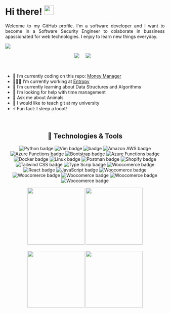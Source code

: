 # Hi there! <img src="https://raw.githubusercontent.com/MartinHeinz/MartinHeinz/master/wave.gif" width="30px">

<p align='justify'>
Welcome to my GitHub profile. I'm a software developer  and I want to become in a Software Security Engineer to colaborate in bussiness apassionated for web technologies. I enjoy to learn new things everyday.</p>

![](https://komarev.com/ghpvc/?username=MartinMendozaDev)

<p align='center'>
  <a href="https://www.linkedin.com/in/martinmendozadev"><img src="https://img.shields.io/badge/linkedin-%230077B5.svg?&style=for-the-badge&logo=linkedin&logoColor=white" /></a>&nbsp;&nbsp;&nbsp;&nbsp;
  <a href="mailto:martinmendozadev@gmail.com?subject=Hey%20Martin!"><img src="https://img.shields.io/badge/gmail-%23D14836.svg?&style=for-the-badge&logo=gmail&logoColor=white" /></a>&nbsp;&nbsp;&nbsp;&nbsp;
</p>
<br>

- 🔭 I’m currently coding on this repo: [Money Manager](https://github.com/martinmendozadev/money-manager)
- 🧑🏽‍💼 I’m currently working at [Entropy](https://entropy.tech/)
- 🌱 I’m currently learning about Data Structures and Algorithms
- 🤔 I’m looking for help with time management
- 💬 Ask me about Animals
- 🏫 I would like to teach git at my university
- ⚡ Fun fact: I sleep a looot!
<br>


<h2 align="center">🔧 Technologies & Tools</h2>
<p align="center">
  <img src="https://img.shields.io/badge/Python-ffd340?style=for-the-badge&logo=python&logoColor=black" alt="Python badge" />
  <img src="https://img.shields.io/badge/Vim-0C55D3?style=for-the-badge&logo=vim&logoColor=black" alt="Vim badge" />
  <img src="https://img.shields.io/badge/go-00acd7?style=for-the-badge&logo=go&logoColor=black" alt=" badge" />
  <img src="https://img.shields.io/badge/amazon aws-ec912d?style=for-the-badge&logo=amazonaws&logoColor=black" alt="Amazon AWS badge" />
  <img src="https://img.shields.io/badge/azure functions-1461b5?style=for-the-badge&logo=azurefunctions&logoColor=black" alt="Azure Functions badge" />
  <img src="https://img.shields.io/badge/bootstrap-7952b3?style=for-the-badge&logo=bootstrap&logoColor=black" alt="Bootstrap badge" />
  <img src="https://img.shields.io/badge/Django-0C4B33?style=for-the-badge&logo=django&logoColor=black" alt="Azure Functions badge" />
  <img src="https://img.shields.io/badge/docker-2496ed?style=for-the-badge&logo=docker&logoColor=black" alt="Docker badge" />
  <img src="https://img.shields.io/badge/linux-03001c?style=for-the-badge&logo=linux&logoColor=white" alt="Linux badge" />
  <img src="https://img.shields.io/badge/postman-FF6C37?style=for-the-badge&logo=postman&logoColor=black" alt="Postman badge" />
  <img src="https://img.shields.io/badge/shopify-95bf47?style=for-the-badge&logo=shopify&logoColor=black" alt="Shopify badge" />
  <img src="https://img.shields.io/badge/Tailwind CSS-06b6d4?style=for-the-badge&logo=tailwindcss&logoColor=black" alt="Tailwind CSS badge" />
  <img src="https://img.shields.io/badge/TypeScrip-3178c6?style=for-the-badge&logo=typescript&logoColor=black" alt="Type Scrip badge" />
  <img src="https://img.shields.io/badge/woocommerce-7f54b3?style=for-the-badge&logo=woocommerce&logoColor=black" alt="Woocomerce badge" />
  <img src="https://img.shields.io/badge/react.js-61dafb?style=for-the-badge&logo=react&logoColor=black" alt="React badge" />
  <img src="https://img.shields.io/badge/javascript-efd81d?style=for-the-badge&logo=javascript&logoColor=black" alt="JavaScript badge" />
  <img src="https://img.shields.io/badge/html-dd4b25?style=for-the-badge&logo=html5&logoColor=black" alt="Woocomerce badge" />
  <img src="https://img.shields.io/badge/css3-264de4?style=for-the-badge&logo=css3&logoColor=black" alt="Woocomerce badge" />
  <img src="https://img.shields.io/badge/node.js-1e7e1d?style=for-the-badge&logo=nodedotjs&logoColor=black" alt="Woocomerce badge" />
  <img src="https://img.shields.io/badge/git-f54d27?style=for-the-badge&logo=git&logoColor=black" alt="Woocomerce badge" />
  <img src="https://img.shields.io/badge/github-010a1f?style=for-the-badge&logo=github&logoColor=white" alt="Woocomerce badge" />

</p>


<div align="center">
    <img height="180em" src="https://github-readme-stats.vercel.app/api?username=MartinMendozaDev&show_icons=true&theme=tokyonight">
    <img height="180em" src="https://github-readme-stats.vercel.app/api/wakatime?username=martinMendozaDev&theme=tokyonight&layout=compact">
</div>
<br>

<div align="center">
    <img height="180em" src="https://github-readme-streak-stats.herokuapp.com/?user=MartinMendozaDev&theme=black-ice&fire=6600AF&currStreakNum=6600AF&ring=6600AF&currStreakLabel=6600AF">
    <img height="180em" src="https://github-readme-stats-eight-theta.vercel.app/api/top-langs/?username=MartinMendozaDEv&layout=compact&langs_count=8&theme=tokyonight"/>
</div>

</div>
